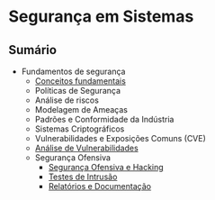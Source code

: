 # Segurança em Sistemas

## Sumário
- Fundamentos de segurança
    - [Conceitos fundamentais](paginas/cid.md)
  - Políticas de Segurança
  - Análise de riscos
  - Modelagem de Ameaças
  - Padrões e Conformidade da Indústria
  - Sistemas Criptográficos	
  - Vulnerabilidades e Exposições Comuns (CVE)
  - [Análise de Vulnerabilidades](paginas/AnaliseVulnerabilidades.md)
  - Segurança Ofensiva
    - [Segurança Ofensiva e Hacking](paginas/HackingEtico.md)
    - [Testes de Intrusão](paginas/TestesdeIntrusão.md)
    - [Relatórios e Documentação](paginas/RelatoriosDocumentacao.md)

